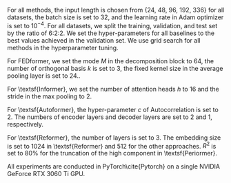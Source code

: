 For all methods, the input length is chosen from {24, 48, 96, 192, 336} for all datasets, the batch size is set to 32, and the learning rate in Adam optimizer is set to $10^{-4}$. For all datasets, we split the training, validation, and test set by the ratio of 6:2:2. We set the hyper-parameters for all baselines to the best values achieved in the validation set. We use grid search for all methods in the hyperparameter tuning. 

For FEDformer, we set the mode $M$ in the decomposition block to 64, the number of orthogonal basis $k$ is set to 3, the fixed kernel size in the average pooling layer is set to 24..

For \textsf{Informer}, we set the number of attention heads $h$ to 16 and the stride in the max pooling to 2. 

For \textsf{Autoformer}, the hyper-parameter $c$ of Autocorrelation is set to 2. The numbers of encoder layers and decoder layers are set to 2 and 1, respectively. 

For \textsf{Reformer}, the number of layers is set to 3. The embedding size is set to 1024 in \textsf{Reformer} and 512 for the other approaches. $R^{2}$ is set to 80\% for the truncation of the high component  in \textsf{Periormer}.

All experiments are conducted in PyTorch\cite{Pytorch} on a single 
NVIDIA GeForce RTX 3060 Ti GPU.
